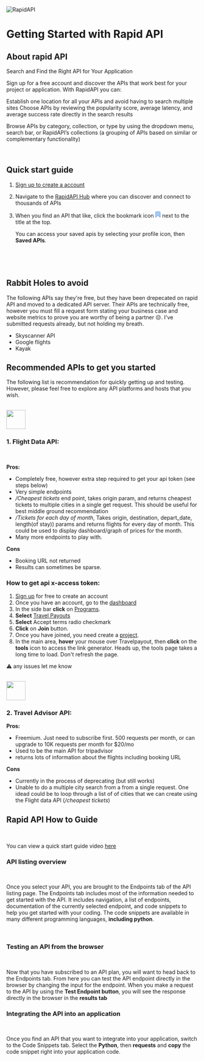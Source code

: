 <img class="header-image is-logo-image" alt="RapidAPI" src="https://rapidapi.com/wp-content/uploads/2021/07/Brand-blue-horizontal.svg" title="RapidAPI">

# Getting Started with Rapid API

## About rapid API

Search and Find the Right API for Your Application

Sign up for a free account and discover the APIs that work best for your project or application. With RapidAPI you can:

Establish one location for all your APIs and avoid having to search multiple sites
Choose APIs by reviewing the popularity score, average latency, and average success rate directly in the search results

Browse APIs by category, collection, or type by using the dropdown menu, search bar, or RapidAPI’s collections (a grouping of APIs based on similar or complementary functionality)

<br />

## Quick start guide

1. [Sign up to create a account](https://rapidapi.com/auth/sign-up?referral=/hub)
2. Navigate to the [RapidAPI Hub](https://rapidapi.com/hub) where you can discover and connect to thousands of APIs
3. When you find an API that like, click the bookmark icon  <img data-v-689d684c="" src="data:image/svg+xml;base64,PHN2ZyB4bWxucz0iaHR0cDovL3d3dy53My5vcmcvMjAwMC9zdmciIHdpZHRoPSIxNCIgaGVpZ2h0PSIxNiIgdmlld0JveD0iMCAwIDE0IDE2Ij4KICAgIDxwYXRoIGZpbGw9IiNBRENDRjEiIGZpbGwtcnVsZT0iZXZlbm9kZCIgc3Ryb2tlPSIjNEE5MEUyIiBkPSJNMSAxLjk0NVYxNS41bDUuOTgyLTUuNDgyTDEzIDE1LjVWMS45NDVDMTMgMS4xNDcgMTIuMzUzLjUgMTEuNTU1LjVoLTkuMTFDMS42NDcuNSAxIDEuMTQ3IDEgMS45NDV6Ii8+Cjwvc3ZnPgo=" id="save_product_btn_57f1ff38e4b0036abc9166f2"> next to the title at the top.

   You can access your saved apis by selecting your profile icon, then **Saved APIs**.

   <img src="https://files.readme.io/1c553c3-translation.png" alt="" title="translation.png" class="border" align="" caption="" height="auto" width="auto" loading="lazy">

   <img src="https://files.readme.io/b4f6c49-translationresults.png" alt="" title="translationresults.png" class="border" align="" caption="" height="auto" width="auto" loading="lazy">

<br />

## Rabbit Holes to avoid

The following APIs say they're free, but they have been drepecated on rapid API and moved to a dedicated API server. Their APIs are technically free, however you must fill a request form stating your business case and website metrics to prove you are worthy of being a partner 😒. I've submitted requests already, but not holding my breath.

- Skyscanner API
- Google flights
- Kayak

## Recommended APIs to get you started

The following list is recommendation for quickly getting up and testing. However, please feel free to explore any API platforms and hosts that you wish.

<br />


  <img data-v-55c5b733="" src="https://rapidapi.com/cdn/images?url=https://rapidapi-prod-apis.s3.amazonaws.com/15/566ac36d294d1eb77dd8b79a7042ad/eb4a1fca3495b7a7a8ff618543b6a03b.png" width="50">

### **1.**  **Flight Data API**:

<br />

**Pros:**

- Completely free, however extra step required to get your api token (see steps below)
- Very simple endpoints
- */Cheapest tickets* end point, takes origin param, and returns cheapest tickets to multiple cities in a single get request. This should be useful for best middle ground recommendation
-  */Tickets for each day of month*, Takes origin, destination, depart_date, length(of stay)) params and returns flights for every day of month. This could be used to display dashboard/graph of prices for the month.
-  Many more endpoints to play with.

**Cons**

- Booking URL not returned
- Results can sometimes be sparse.

### **How to get api x-access token:**

1. [Sign up](https://www.travelpayouts.com/en/) for free to create an account
2. Once you have an account, go to the [dashboard](https://app.travelpayouts.com/dashboard)
3. In the side bar **click** on [Programs](https://app.travelpayouts.com/programs).
4. **Select** [Travel Payouts](https://app.travelpayouts.com/programs/0/about)
5. **Select** Accept terms radio checkmark
6. **Click** on **Join** button.
7. Once you have joined, you need create a [project](https://app.travelpayouts.com/profile/sources).
8. In the main area, **hover** your mouse over Travelpayout, then **click** on the **tools** icon to access the link generator. Heads up, the tools page takes a long time to load. Don't refresh the page.

⚠️ any issues let me know



<br />

<img data-v-2f338418="" src="https://rapidapi.com/cdn/images?url=https://rapidapi-prod-apis.s3.amazonaws.com/03d4b62f-887b-4fdf-a885-3be1baec452d.jpg" width="50">

### **2.** **Travel Advisor API**:

**Pros:**

- Freemium. Just need to subscribe first. 500 requests per month, or can upgrade to 10K requests per month for $20/mo
- Used to be the main API for tripadvisor
- returns lots of information about the flights including booking URL

**Cons**

- Currently in the process of deprecating (but still works)
- Unable to do a multiple city search from a from a single request.
One idead could be to loop through a list of of cities that we can create using the Flight data API (*/cheapest tickets*)


## Rapid API How to Guide

<br />

You can view a quick start guide video [here](https://docs.rapidapi.com/docs/consumer-quick-start-guide)

### API listing overview

<br />

<img src="https://files.readme.io/dd503b3-translate.png" alt="" title="translate.png" class="border" align="" caption="" height="auto" width="auto" loading="lazy">

Once you select your API, you are brought to the Endpoints tab of the API listing page. The Endpoints tab includes most of the information needed to get started with the API. It includes navigation, a list of endpoints, documentation of the currently selected endpoint, and code snippets to help you get started with your coding. The code snippets are available in many different programming languages, **including python**.

<br />

### Testing an API from the browser

<br />

<img src="https://files.readme.io/4574fc3-testendpoint.png" alt="" title="testendpoint.png" class="border" align="" caption="" height="auto" width="auto" loading="lazy">

Now that you have subscribed to an API plan, you will want to head back to the Endpoints tab. From here you can test the API endpoint directly in the browser by changing the input for the endpoint. When you make a request to the API by using the **Test Endpoint button**, you will see the response directly in the browser in the **results tab**
<br />

### Integrating the API into an application

<br />

<img src="https://files.readme.io/12498cc-codesnippets.png" alt="" title="codesnippets.png" class="border" align="" caption="" height="auto" width="auto" loading="lazy">

Once you find an API that you want to integrate into your application, switch to the Code Snippets tab. Select the **Python**, then **requests** and **copy** the code snippet right into your application code.
